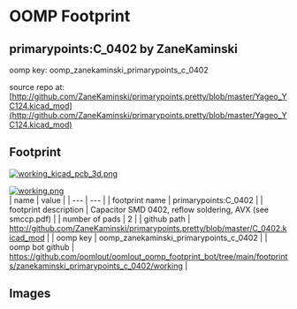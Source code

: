 # OOMP Footprint  
## primarypoints:C_0402  by ZaneKaminski  
  
oomp key: oomp_zanekaminski_primarypoints_c_0402  
  
source repo at: [http://github.com/ZaneKaminski/primarypoints.pretty/blob/master/Yageo_YC124.kicad_mod](http://github.com/ZaneKaminski/primarypoints.pretty/blob/master/Yageo_YC124.kicad_mod)  
## Footprint  
  
[![working_kicad_pcb_3d.png](working_kicad_pcb_3d_600.png)](working_kicad_pcb_3d.png)  
  
[![working.png](working_600.png)](working.png)  
| name | value | 
| --- | --- | 
| footprint name | primarypoints:C_0402 | 
| footprint description | Capacitor SMD 0402, reflow soldering, AVX (see smccp.pdf) | 
| number of pads | 2 | 
| github path | http://github.com/ZaneKaminski/primarypoints.pretty/blob/master/C_0402.kicad_mod | 
| oomp key | oomp_zanekaminski_primarypoints_c_0402 | 
| oomp bot github | https://github.com/oomlout/oomlout_oomp_footprint_bot/tree/main/footprints/zanekaminski_primarypoints_c_0402/working | 
## Images  
